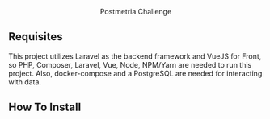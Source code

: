 <p align="center">Postmetria Challenge</p>

## Requisites

This project utilizes Laravel as the backend framework and VueJS for Front, so PHP, Composer, Laravel, Vue, Node, NPM/Yarn are needed to run this project. Also, docker-compose and a PostgreSQL are needed for interacting with data.

## How To Install
